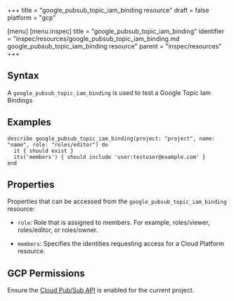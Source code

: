 +++
title = "google_pubsub_topic_iam_binding resource"
draft = false
platform = "gcp"

[menu]
  [menu.inspec]
    title = "google_pubsub_topic_iam_binding"
    identifier = "inspec/resources/google_pubsub_topic_iam_binding.md google_pubsub_topic_iam_binding resource"
    parent = "inspec/resources"
+++


## Syntax
A `google_pubsub_topic_iam_binding` is used to test a Google Topic Iam Bindings

## Examples
```
describe google_pubsub_topic_iam_binding(project: "project", name: "name", role: "roles/editor") do
  it { should exist }
  its('members') { should include 'user:testuser@example.com' }
end
```


## Properties
Properties that can be accessed from the `google_pubsub_topic_iam_binding` resource:

  * `role`: Role that is assigned to members. For example, roles/viewer, roles/editor, or roles/owner.

  * `members`: Specifies the identities requesting access for a Cloud Platform resource.


## GCP Permissions

Ensure the [Cloud Pub/Sub API](https://console.cloud.google.com/apis/library/pubsub.googleapis.com/) is enabled for the current project.
